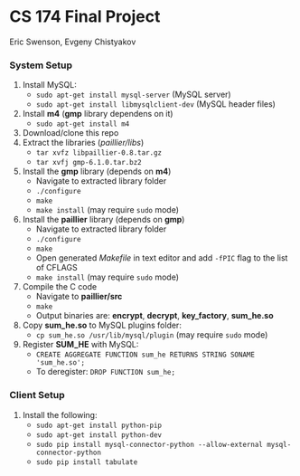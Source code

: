 # CS 174 Final Project
Eric Swenson, Evgeny Chistyakov

### System Setup
1. Install MySQL:
   * `sudo apt-get install mysql-server` (MySQL server)
   * `sudo apt-get install libmysqlclient-dev` (MySQL header files)
2. Install **m4** (**gmp** library dependens on it)
   * `sudo apt-get install m4`
3. Download/clone this repo
4. Extract the libraries (*paillier/libs*)
   * `tar xvfz libpaillier-0.8.tar.gz`
   * `tar xvfj gmp-6.1.0.tar.bz2` 
5. Install the **gmp** library (depends on **m4**)
   * Navigate to extracted library folder
   * `./configure`
   * `make`
   * `make install` (may require `sudo` mode)
6. Install the **paillier** library (depends on **gmp**)
   * Navigate to extracted library folder
   * `./configure`
   * `make`
   * Open generated *Makefile* in text editor and add `-fPIC` flag to the list of CFLAGS
   * `make install` (may require `sudo` mode)
7. Compile the C code
   * Navigate to **paillier/src**
   * `make`
   * Output binaries are: **encrypt**, **decrypt**, **key_factory**, **sum_he.so**
8. Copy **sum_he.so** to MySQL plugins folder:
   * `cp sum_he.so /usr/lib/mysql/plugin` (may require `sudo` mode)
9. Register **SUM_HE** with MySQL:
   * `CREATE AGGREGATE FUNCTION sum_he RETURNS STRING SONAME 'sum_he.so';`
   * To deregister: `DROP FUNCTION sum_he;`

### Client Setup
1. Install the following:
   * `sudo apt-get install python-pip`
   * `sudo apt-get install python-dev`
   * `sudo pip install mysql-connector-python --allow-external mysql-connector-python`
   * `sudo pip install tabulate`
